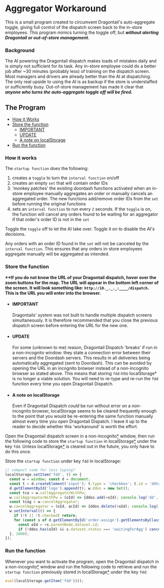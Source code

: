# Aggregator Workaround
This is a small program created to circumvent Dragontail's auto-aggregate toggle, giving full control of the dispatch screen back to the in-store employees. This program mimics turning the toggle off, but ***without alerting Dragontail or out-of-store management.***

### Background
The AI powering the Dragontail dispatch makes loads of mistakes daily and is simply not sufficient for its task. Any in-store employee could do a better job after ~30 minutes (probably less) of training on the dispatch screen. Most managers and drivers are already better than the AI at dispatching. The only real upside to using the AI is as backup if the store is understaffed or sufficiently busy. Out-of-store management has made it clear that ***anyone who turns the auto-aggregate toggle off will be fired.***

## The Program
- [How it Works](#how-it-works)
- [Store the function](#store-the-function)
  - [IMPORTANT](important)
  - [UPDATE](update)
  - [A note on localStorage](a-note-on-local-storage)
- [Run the function](#run-the-function)

### How it works
The `startup function` does the following:
1) creates a `toggle` to turn the `interval function` on/off
2) creates an empty `set` that will contain order IDs
3) 'monkey patches' the existing doordash functions activated when an in-store employee manually aggregates an order or manually cancels an aggregated order. The new functions add/remove order IDs from the `set` before running the original functions
4) sets an `interval function` to run every `2` seconds. If the `toggle` is on, the function will cancel any orders found to be waiting for an aggregator if that order's order ID is not in the `set`

Toggle the `toggle` off to let the AI take over. Toggle it on to disable the AI's decisions.

Any orders with an order ID found in the `set` will not be canceled by the `interval function`. This ensures that any orders in-store employees aggregate manually will be aggregated as intended.

### Store the function
**\*\*If you do not know the URL of your Dragontail dispatch, hover over the zoom buttons for the map. The URL will appear in the bottom left corner of the screen. It will look something like: `http://10._._._:____/dispatch`. This is the URL you will enter into the browser.**

- #### IMPORTANT
  Dragontails' system was not built to handle multiple dispatch screens simultaneously. It is therefore recommended that you close the previous dispatch screen before entering the URL for the new one.

- #### UPDATE
  For some (unknown to me) reason, Dragontail Dispatch 'breaks' if run in a non-incognito window: they state a connection error between their servers and the Doordash servers. This results in all deliveries being automatically aggregated (sent to Doordash). This can be avoided by opening the URL in an incognito browser instead of a non-incognito browser as stated above.
This means that storing `fdd` into localStorage\* is no longer a viable solution. You will need to re-type and re-run the `fdd` function every time you open Dragontail Dispatch.

- #### A note on localStorage
  Even if Dragontail Dispatch *could* be run without error on a non-incognito browser, localStorage seems to be cleared frequently enough to the point that you would be re-entering the same function manually almost every time you open Dragontail Dispatch. I leave it up to the reader to decide whether this 'workaround' is worth the effort.

Open the Dragontail dispatch screen in a non-incognito[*](update) window, then run the following code to store the `startup function` in localStorage[*](a-note-on-local-storage) under the key `fdd`. Unless localStorage[*](a-note-on-local-storage) is cleared out in the future, you only have to do this once.

Store the `startup function` under key `fdd` in localStorage:
``` js
// compact code for less typing?
localStorage.setItem('fdd', () => {
  const w = window; const d = document;
  const t = d.createElement('input'); t.type = 'checkbox'; t.id = 'ddtg'; t.checked = true; 
  d.getElementById('logo').append(t); w.ddos = new Set();
  const tca = w.callAggregatorWithPw; 
  w.callAggregatorWithPw = (oId) => {ddos.add(+oId); console.log('dd', oId); tca(oId)}
  const tcag = w.cancelAggregator; 
  w.cancelAggregator = (oId, acId) => {ddos.delete(+oId); console.log('ca', oId); tcag(oId, acId)}
  w.setInterval(() => {
    if (!t || !t.checked) return; 
    for (const s of d.getElementById('order-assign').getElementsByClassName('newStatusTitle')) {
      const oId = +s.parentNode.dataset.id;
      if (!ddos.has(oId) && s.dataset.status === 'waitingForAgg') cancelAggregator(oId) }
  }, 2000);
});
```

### Run the function

Whenever you want to activate the program, open the Dragontail dispatch in a non-incognito[*](update) window and run the following code to retrieve and run the `startup function` previously stored in localStorage[*](a-note-on-local-storage) under the key `fdd`:
```js 
eval(localStorage.getItem('fdd'))();
```
